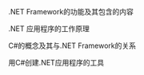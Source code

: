 
</hr>
<p>.NET Framework的功能及其包含的内容</p>
<p>.NET 应用程序的工作原理</p>
<p>C#的概念及其与.NET Framework的关系</p>
<p>用C#创建.NET应用程序的工具</p>